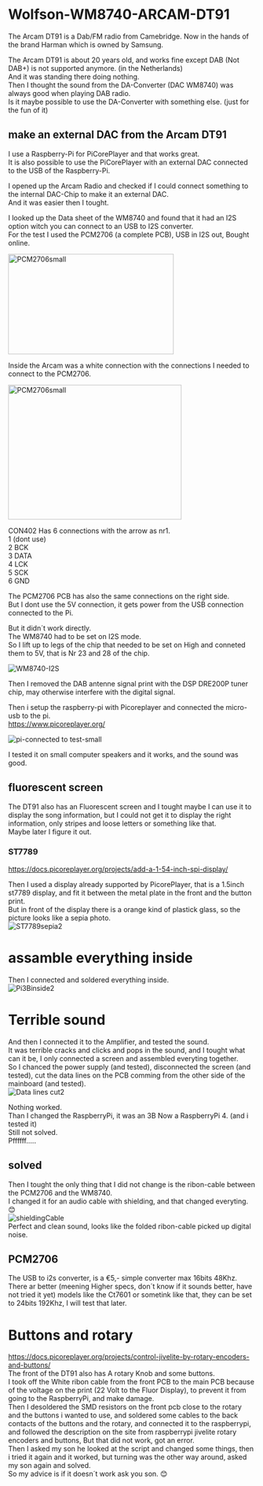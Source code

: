 # Wolfson-WM8740-ARCAM-DT91

The Arcam DT91 is a Dab/FM radio from Camebridge.
Now in the hands of the brand Harman which is owned by Samsung.

The Arcam DT91 is about 20 years old, and works fine except DAB (Not DAB+) is not supported anymore. (in the Netherlands)  
And it was standing there doing nothing.  
Then I thought the sound from the DA-Converter (DAC WM8740) was always good when playing DAB radio.  
Is it maybe possible to use the DA-Converter with something else. (just for the fun of it)  

## make an external DAC from the Arcam DT91  

I use a Raspberry-Pi for PiCorePlayer and that works great.  
It is also possible to use the PiCorePlayer with an external DAC connected to the USB of the Raspberry-Pi.

I opened up the Arcam Radio and checked if I could connect something to the internal DAC-Chip to make it an external DAC.  
And it was easier then I tought.

I looked up the Data sheet of the WM8740 and found that it had an I2S option witch you can connect to an USB to I2S converter.  
For the test I used the PCM2706 (a complete PCB), USB in I2S out, Bought online.  

<img width="337" height="204" alt="PCM2706small" src="https://github.com/user-attachments/assets/6a126723-f22f-49b6-acd4-2d51f1e12f6c" />  

Inside the Arcam was a white connection with the connections I needed to connect to the PCM2706.  

<img width="353" height="274" alt="PCM2706small" src="https://github.com/user-attachments/assets/11a59549-b229-4caa-82a3-e23b5c66f8bd" />

CON402 Has 6 connections with the arrow as nr1.  
1 (dont use)  
2 BCK  
3 DATA  
4 LCK  
5 SCK  
6 GND  

The PCM2706 PCB has also the same connections on the right side.  
But I dont use the 5V connection, it gets power from the USB connection connected to the Pi.

But it didn´t work directly.  
The WM8740 had to be set on I2S mode.  
So I lift up to legs of the chip that needed to be set on High and conneted them to 5V, that is Nr 23 and 28 of the chip.  

![WM8740-I2S](https://github.com/user-attachments/assets/1c8aba13-b08c-43ed-beb6-f2c2f4c40fbd)  

Then I removed the DAB antenne signal print with the DSP DRE200P tuner chip, may otherwise interfere with the digital signal.  

Then i setup the raspberry-pi with Picoreplayer and connected the micro-usb to the pi.  
https://www.picoreplayer.org/  

![pi-connected to test-small](https://github.com/user-attachments/assets/521228bd-16ea-4a66-b6c3-a27b753b3a98)

I tested it on small computer speakers and it works, and the sound was good.  

## fluorescent screen

The DT91 also has an Fluorescent screen and I tought maybe I can use it to display the song information, but I could not get it to display the right information, only stripes and loose letters or something like that.  
Maybe later I figure it out.  
### ST7789  
https://docs.picoreplayer.org/projects/add-a-1-54-inch-spi-display/  

Then I used a display already supported by PicorePlayer, that is a 1.5inch st7789 display, and fit it between the metal plate in the front and the button print.  
But in front of the display there is a orange kind of plastick glass, so the picture looks like a sepia photo.  
![ST7789sepia2](https://github.com/user-attachments/assets/8aa08a8b-3035-4fdd-bd69-6470b5ea34c5)  

# assamble everything inside  

Then I connected and soldered everything inside.  
![Pi3Binside2](https://github.com/user-attachments/assets/9646cf67-2f54-400e-9180-57d34795dd77)  

# Terrible sound
And then I connected it to the Amplifier, and tested the sound.  
It was terrible cracks and clicks and pops in the sound, and I tought what can it be, I only connected a screen and assembled everyting together.  
So I chanced the power supply (and tested), disconnected the screen (and tested), cut the data lines on the PCB comming from the other side of the mainboard (and tested).  
![Data lines cut2](https://github.com/user-attachments/assets/2af120b7-073e-4733-ad51-c31b9c964296)


Nothing worked.  
Than I changed the RaspberryPi, it was an 3B Now a RaspberryPi 4. (and i tested it)  
Still not solved.  
Pffffff.....  
## solved
Then I tought the only thing that I did not change is the ribon-cable between the PCM2706 and the WM8740.  
I changed it for an audio cable with shielding, and that changed everyting. :blush:  
![shieldingCable](https://github.com/user-attachments/assets/00f5232b-c78b-4a7e-be74-f96fb7269937)  
Perfect and clean sound, looks like the folded ribon-cable picked up digital noise.  

## PCM2706  
The USB to i2s converter, is a €5,- simple converter max 16bits 48Khz.  
There ar better (meening Higher specs, don´t know if it sounds better, have not tried it yet) models like the Ct7601 or sometink like that, they can be set to 24bits 192Khz, I will test that later.  

#  Buttons and rotary  
https://docs.picoreplayer.org/projects/control-jivelite-by-rotary-encoders-and-buttons/  
The front of the DT91 also has A rotary Knob and some buttons.  
I took off the White ribon cable from the front PCB to the main PCB because of the voltage on the print (22 Volt to the Fluor Display), to prevent it from going to the RaspberryPi, and make damage.  
Then I desoldered the SMD resistors on the front pcb close to the rotary and the buttons i wanted to use, and soldered some cables to the back contacts of the buttons and the rotary, and connected it to the raspberrypi, and followed the description on the site from raspberrypi jivelite rotary encoders and buttons, But that did not work, got an error.  
Then I asked my son he looked at the script and changed some things, then i tried it again and it worked, but turning was the other way around, asked my son again and solved.  
So my advice is if it doesn´t work ask you son. :blush:  






 




